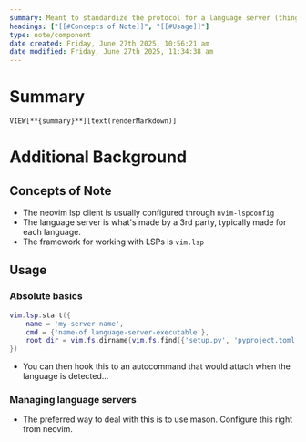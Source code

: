 ```yaml
---
summary: Meant to standardize the protocol for a language server (thing that analyzes your code) interacts with development tools.
headings: ["[[#Concepts of Note]]", "[[#Usage]]"]
type: note/component
date created: Friday, June 27th 2025, 10:56:21 am
date modified: Friday, June 27th 2025, 11:34:38 am
---
```


# Summary
`VIEW[**{summary}**][text(renderMarkdown)]`

# Additional Background
## Concepts of Note
- The neovim lsp client is usually configured through `nvim-lspconfig`
- The language server is what's made by a 3rd party, typically made for each language.
- The framework for working with LSPs is `vim.lsp`

## Usage

### Absolute basics
```lua
vim.lsp.start({
	name = 'my-server-name',
	cmd = {'name-of language-server-executable'},
	root_dir = vim.fs.dirname(vim.fs.find({'setup.py', 'pyproject.toml'}, {upward = true})[1]),
})
```
- You can then hook this to an autocommand that would attach when the language is detected... 

### Managing language servers
- The preferred way to deal with this is to use mason. Configure this right from neovim.